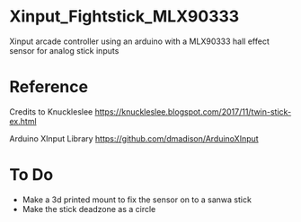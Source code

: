 # Xinput_Fightstick_MLX90333
Xinput arcade controller using an arduino with a MLX90333 hall effect sensor for analog stick inputs

# Reference
Credits to Knuckleslee
https://knuckleslee.blogspot.com/2017/11/twin-stick-ex.html

Arduino XInput Library
https://github.com/dmadison/ArduinoXInput

# To Do
- Make a 3d printed mount to fix the sensor on to a sanwa stick
- Make the stick deadzone as a circle
